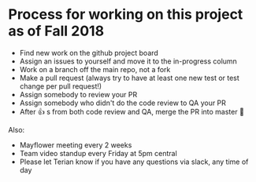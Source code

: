 # Process for working on this project as of Fall 2018
- Find new work on the github project board
- Assign an issues to yourself and move it to the in-progress column
- Work on a branch off the main repo, not a fork
- Make a pull request (always try to have at least one new test or test change per pull request!)
- Assign somebody to review your PR
- Assign somebody who didn't do the code review to QA your PR
- After :thumbsup: s from both code review and QA, merge the PR into master :tada:

Also:
- Mayflower meeting every 2 weeks
- Team video standup every Friday at 5pm central
- Please let Terian know if you have any questions via slack, any time of day
